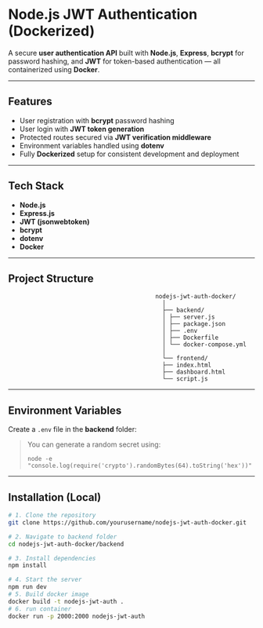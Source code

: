 #  Node.js JWT Authentication (Dockerized)

A secure **user authentication API** built with **Node.js**, **Express**, **bcrypt** for password hashing, and **JWT** for token-based authentication — all containerized using **Docker**.

---

## Features

- User registration with **bcrypt** password hashing  
- User login with **JWT token generation**  
- Protected routes secured via **JWT verification middleware**  
- Environment variables handled using **dotenv**  
- Fully **Dockerized** setup for consistent development and deployment  

---

##  Tech Stack

- **Node.js**  
- **Express.js**  
- **JWT (jsonwebtoken)**  
- **bcrypt**  
- **dotenv**  
- **Docker**  

---

##  Project Structure


                                              nodejs-jwt-auth-docker/
                                                │
                                                ├── backend/
                                                │ ├── server.js
                                                │ ├── package.json
                                                │ ├── .env
                                                │ ├── Dockerfile
                                                │ └── docker-compose.yml
                                                │
                                                └── frontend/
                                                ├── index.html
                                                ├── dashboard.html
                                                └── script.js

---

## Environment Variables

Create a `.env` file in the **backend** folder:


>  You can generate a random secret using:
> ```
> node -e "console.log(require('crypto').randomBytes(64).toString('hex'))"
> ```

---

##  Installation (Local)

```bash
# 1. Clone the repository
git clone https://github.com/yourusername/nodejs-jwt-auth-docker.git

# 2. Navigate to backend folder
cd nodejs-jwt-auth-docker/backend

# 3. Install dependencies
npm install

# 4. Start the server
npm run dev
# 5. Build docker image
docker build -t nodejs-jwt-auth .
# 6. run container
docker run -p 2000:2000 nodejs-jwt-auth

